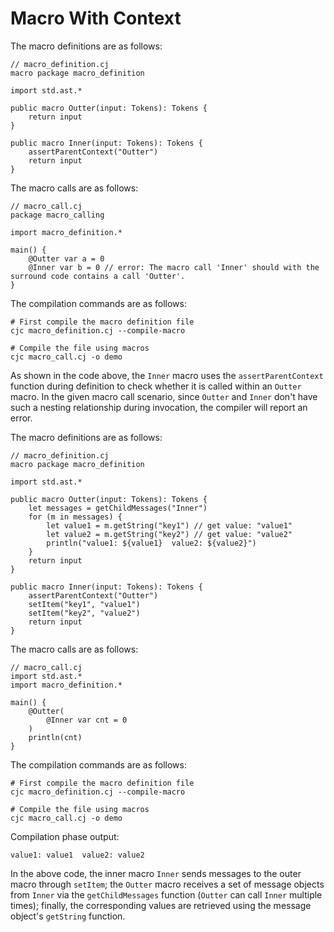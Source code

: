 # Macro With Context

The macro definitions are as follows:

```cangjie
// macro_definition.cj
macro package macro_definition

import std.ast.*

public macro Outter(input: Tokens): Tokens {
    return input
}

public macro Inner(input: Tokens): Tokens {
    assertParentContext("Outter")
    return input
}
```

The macro calls are as follows:

```cangjie
// macro_call.cj
package macro_calling

import macro_definition.*

main() {
    @Outter var a = 0
    @Inner var b = 0 // error: The macro call 'Inner' should with the surround code contains a call 'Outter'.
}
```

The compilation commands are as follows:

```text
# First compile the macro definition file
cjc macro_definition.cj --compile-macro

# Compile the file using macros
cjc macro_call.cj -o demo
```

As shown in the code above, the `Inner` macro uses the `assertParentContext` function during definition to check whether it is called within an `Outter` macro. In the given macro call scenario, since `Outter` and `Inner` don't have such a nesting relationship during invocation, the compiler will report an error.

The macro definitions are as follows:

```cangjie
// macro_definition.cj
macro package macro_definition

import std.ast.*

public macro Outter(input: Tokens): Tokens {
    let messages = getChildMessages("Inner")
    for (m in messages) {
        let value1 = m.getString("key1") // get value: "value1"
        let value2 = m.getString("key2") // get value: "value2"
        println("value1: ${value1}  value2: ${value2}")
    }
    return input
}

public macro Inner(input: Tokens): Tokens {
    assertParentContext("Outter")
    setItem("key1", "value1")
    setItem("key2", "value2")
    return input
}
```

The macro calls are as follows:

```cangjie
// macro_call.cj
import std.ast.*
import macro_definition.*

main() {
    @Outter(
        @Inner var cnt = 0
    )
    println(cnt)
}
```

The compilation commands are as follows:

```text
# First compile the macro definition file
cjc macro_definition.cj --compile-macro

# Compile the file using macros
cjc macro_call.cj -o demo
```

Compilation phase output:

```text
value1: value1  value2: value2
```

In the above code, the inner macro `Inner` sends messages to the outer macro through `setItem`; the `Outter` macro receives a set of message objects from `Inner` via the `getChildMessages` function (`Outter` can call `Inner` multiple times); finally, the corresponding values are retrieved using the message object's `getString` function.